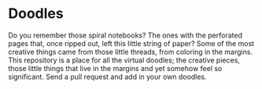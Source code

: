 # Doodles
Do you remember those spiral notebooks? The ones with the perforated pages that, once ripped out, left this little string of paper? Some of the most creative things came from those little threads, from coloring in the margins. This repository is a place for all the virtual doodles; the creative pieces, those little things that live in the margins and yet somehow feel so significant. Send a pull request and add in your own doodles. 
